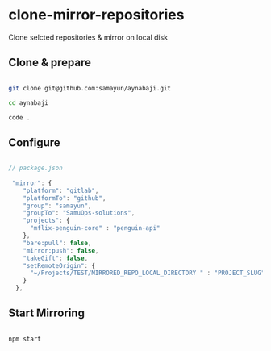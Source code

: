 # clone-mirror-repositories
Clone selcted repositories &amp; mirror on local  disk

## Clone & prepare

```bash

git clone git@github.com:samayun/aynabaji.git

cd aynabaji

code .

```


## Configure

```js

// package.json
  
 "mirror": {
    "platform": "gitlab",
    "platformTo": "github", 
    "group": "samayun",
    "groupTo": "SamuOps-solutions", 
    "projects": {
      "mflix-penguin-core" : "penguin-api"
    },
    "bare:pull": false,
    "mirror:push": false,
    "takeGift": false,
    "setRemoteOrigin": {
      "~/Projects/TEST/MIRRORED_REPO_LOCAL_DIRECTORY " : "PROJECT_SLUG"
    }
  },


```


## Start Mirroring

```bash

npm start

```


